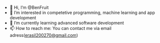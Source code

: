 - 👋 Hi, I’m @BenFruit
- 👀 I’m interested in competetive programming, machine learning and app development
- 🌱 I’m currently learning advanced software development
- 📫 How to reach me: You can contact me via email adress(erasil200270@gmail.com)

<!---
BenFruit/BenFruit is a ✨ special ✨ repository because its `README.md` (this file) appears on your GitHub profile.
You can click the Preview link to take a look at your changes.
--->
